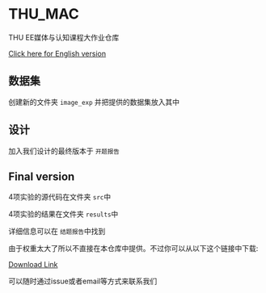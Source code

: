 # THU_MAC

THU EE媒体与认知课程大作业仓库

[Click here for English version](./README.md)

## 数据集

创建新的文件夹 `image_exp` 并把提供的数据集放入其中

## 设计

加入我们设计的最终版本于 `开题报告`

## Final version

4项实验的源代码在文件夹 `src`中

4项实验的结果在文件夹 `results`中

详细信息可以在 `结题报告`中找到

由于权重太大了所以不直接在本仓库中提供。不过你可以从以下这个链接中下载:

[Download Link](https://cloud.tsinghua.edu.cn/d/f753341b982e4758b588/)

可以随时通过issue或者email等方式来联系我们